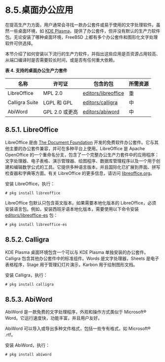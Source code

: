 # 8.5.桌面办公应用

在提高生产力方面，用户通常会寻找一款办公套件或易于使用的文字处理软件。虽然一些桌面环境，如 [KDE Plasma](https://docs.freebsd.org/en/books/handbook/desktop/#kde-environment)，提供了办公套件，但并没有默认的生产力软件包。无论安装了哪种桌面环境，FreeBSD 上都有多个办公套件和图形化文字处理软件可供选择。

本节介绍了如何安装以下流行的生产力软件，并指出这些应用是否资源占用较高、从端口编译时是否需要较长时间，或是否有任何重大依赖。

**表 4. 支持的桌面办公生产力套件**

| 名称            | 许可证            | 包含的包                                                         | 所需资源       |
|-----------------|-------------------|------------------------------------------------------------------|----------------|
| LibreOffice     | MPL 2.0           | [editors/libreoffice](https://cgit.freebsd.org/ports/tree/editors/libreoffice/) | 重             |
| Calligra Suite  | LGPL 和 GPL       | [editors/calligra](https://cgit.freebsd.org/ports/tree/editors/calligra/) | 中             |
| AbiWord         | GPL 2.0 或更高    | [editors/abiword](https://cgit.freebsd.org/ports/tree/editors/abiword/) | 中             |

## 8.5.1. LibreOffice

LibreOffice 是由 [The Document Foundation](http://www.documentfoundation.org/) 开发的免费软件办公套件。它与其他主要的办公套件兼容，并可在多种平台上使用。LibreOffice 是 Apache OpenOffice 的一个重命名分支，包含了一个完整办公生产力套件中的应用程序：文字处理器、电子表格、演示管理器、绘图程序、数据库管理程序以及一个用于创建和编辑数学公式的工具。它提供多种语言版本，并且国际化已扩展到界面、拼写检查器和字典等方面。有关 LibreOffice 的更多信息，请访问 [libreoffice.org](http://www.libreoffice.org/)。

安装 LibreOffice，执行：

```
# pkg install libreoffice
```

LibreOffice 包默认只包含英文版本。如果需要本地化版本的 LibreOffice，必须安装语言包。例如，安装西班牙语本地化版本，需要使用以下命令安装 [editors/libreoffice-es](https://cgit.freebsd.org/ports/tree/editors/libreoffice-es/) 包：

```
# pkg install libreoffice-es
```

## 8.5.2. Calligra

KDE Plasma 桌面环境包含一个可以与 KDE Plasma 单独安装的办公套件。Calligra 包含其他办公套件中的标准组件。Words 是文字处理器，Sheets 是电子表格程序，Stage 用于管理幻灯片演示，Karbon 用于绘制图形文档。

安装 Calligra，执行：

```
# pkg install calligra
```

## 8.5.3. AbiWord

AbiWord 是一款免费的文字处理程序，外观和操作方式类似于 Microsoft® Word。它运行速度快，功能丰富，并且用户友好。

AbiWord 可以导入或导出多种文件格式，包括一些专有格式，如 Microsoft® .rtf。

安装 AbiWord，执行：

```
# pkg install abiword
```
